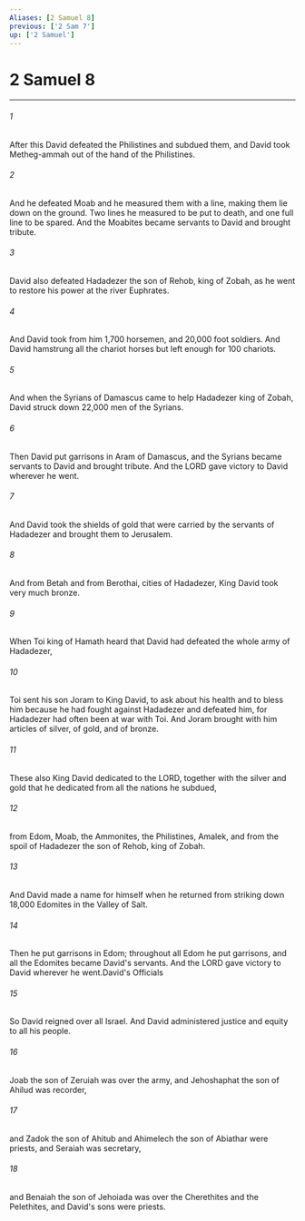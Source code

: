 ```yaml
---
Aliases: [2 Samuel 8]
previous: ['2 Sam 7']
up: ['2 Samuel']
---
```

# 2 Samuel 8

***

 

###### 1 
After this David defeated the Philistines and subdued them, and David took Metheg-ammah out of the hand of the Philistines.
 
 

###### 2 
And he defeated Moab and he measured them with a line, making them lie down on the ground. Two lines he measured to be put to death, and one full line to be spared. And the Moabites became servants to David and brought tribute.
 
 

###### 3 
David also defeated Hadadezer the son of Rehob, king of Zobah, as he went to restore his power at the river Euphrates. 
 

###### 4 
And David took from him 1,700 horsemen, and 20,000 foot soldiers. And David hamstrung all the chariot horses but left enough for 100 chariots. 
 

###### 5 
And when the Syrians of Damascus came to help Hadadezer king of Zobah, David struck down 22,000 men of the Syrians. 
 

###### 6 
Then David put garrisons in Aram of Damascus, and the Syrians became servants to David and brought tribute. And the LORD gave victory to David wherever he went. 
 

###### 7 
And David took the shields of gold that were carried by the servants of Hadadezer and brought them to Jerusalem. 
 

###### 8 
And from Betah and from Berothai, cities of Hadadezer, King David took very much bronze.
 
 

###### 9 
When Toi king of Hamath heard that David had defeated the whole army of Hadadezer, 
 

###### 10 
Toi sent his son Joram to King David, to ask about his health and to bless him because he had fought against Hadadezer and defeated him, for Hadadezer had often been at war with Toi. And Joram brought with him articles of silver, of gold, and of bronze. 
 

###### 11 
These also King David dedicated to the LORD, together with the silver and gold that he dedicated from all the nations he subdued, 
 

###### 12 
from Edom, Moab, the Ammonites, the Philistines, Amalek, and from the spoil of Hadadezer the son of Rehob, king of Zobah.
 
 

###### 13 
And David made a name for himself when he returned from striking down 18,000 Edomites in the Valley of Salt. 
 

###### 14 
Then he put garrisons in Edom; throughout all Edom he put garrisons, and all the Edomites became David's servants. And the LORD gave victory to David wherever he went.David's Officials
 
 

###### 15 
So David reigned over all Israel. And David administered justice and equity to all his people. 
 

###### 16 
Joab the son of Zeruiah was over the army, and Jehoshaphat the son of Ahilud was recorder, 
 

###### 17 
and Zadok the son of Ahitub and Ahimelech the son of Abiathar were priests, and Seraiah was secretary, 
 

###### 18 
and Benaiah the son of Jehoiada was over the Cherethites and the Pelethites, and David's sons were priests.
 
